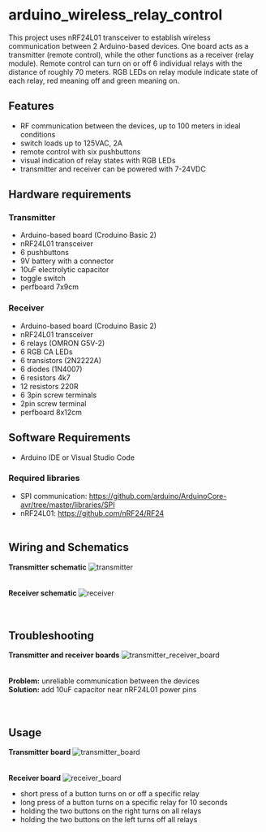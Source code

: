 # arduino_wireless_relay_control

This project uses nRF24L01 transceiver to establish wireless communication between 2 Arduino-based devices. One board acts as a transmitter (remote control), while the other functions as a receiver (relay module). Remote control can turn on or off 6 individual relays with the distance of roughly 70 meters. RGB LEDs on relay module indicate state of each relay, red meaning off and green meaning on.

## Features
- RF communication between the devices, up to 100 meters in ideal conditions
- switch loads up to 125VAC, 2A
- remote control with six pushbuttons
- visual indication of relay states with RGB LEDs
- transmitter and receiver can be powered with 7-24VDC

## Hardware requirements
### Transmitter
- Arduino-based board (Croduino Basic 2)
- nRF24L01 transceiver
- 6 pushbuttons
- 9V battery with a connector
- 10uF electrolytic capacitor
- toggle switch
- perfboard 7x9cm

### Receiver
- Arduino-based board (Croduino Basic 2)
- nRF24L01 transceiver
- 6 relays (OMRON G5V-2)
- 6 RGB CA LEDs
- 6 transistors (2N2222A)
- 6 diodes (1N4007)
- 6 resistors 4k7
- 12 resistors 220R
- 6 3pin screw terminals
- 2pin screw terminal
- perfboard 8x12cm

## Software Requirements
- Arduino IDE or Visual Studio Code

### Required libraries
- SPI communication: https://github.com/arduino/ArduinoCore-avr/tree/master/libraries/SPI
- nRF24L01: https://github.com/nRF24/RF24 <br><br>

## Wiring and Schematics
**Transmitter schematic**
![transmitter](https://github.com/user-attachments/assets/c3b0d3cd-7b0f-424c-90ef-57980a7073b7)
<br><br><br>
**Receiver schematic**
![receiver](https://github.com/user-attachments/assets/2467aeb5-3e98-4239-8a94-25c952c33488)
<br><br><br>
## Troubleshooting  
**Transmitter and receiver boards**
![transmitter_receiver_board](https://github.com/user-attachments/assets/c3724b30-df50-441b-a285-bb14e072c283)
<br><br><br>
**Problem:** unreliable communication between the devices <br>
**Solution:** add 10uF capacitor near nRF24L01 power pins
<br><br><br>
## Usage
**Transmitter board**
![transmitter_board](https://github.com/user-attachments/assets/bcc2b8d3-5728-471a-9204-500ace57e75f)
<br><br><br>
**Receiver board**
![receiver_board](https://github.com/user-attachments/assets/45325f86-045c-4d97-be06-2272136d49f2)

- short press of a button turns on or off a specific relay
- long press of a button turns on a specific relay for 10 seconds
- holding the two buttons on the right turns on all relays
- holding the two buttons on the left turns off all relays
